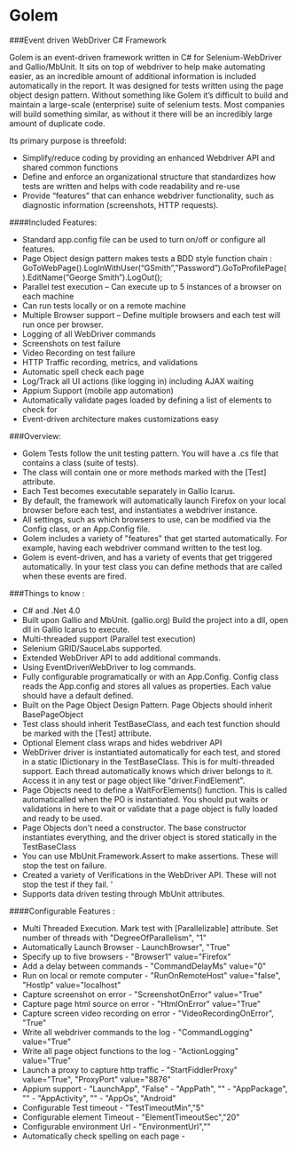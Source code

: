 Golem
=====

###Event driven WebDriver C# Framework

Golem is an event-driven framework written in C# for Selenium-WebDriver and Gallio/MbUnit.  It sits on top of webdriver to help make automating easier, as an incredible amount of additional information is included automatically in the report.  It was designed for tests written using the page object design pattern.  Without something like Golem it’s difficult to build and maintain a large-scale (enterprise) suite of selenium tests.  Most companies will build something similar, as without it there will be an incredibly large amount of duplicate code.   

Its primary purpose is threefold: 
-	Simplify/reduce coding by providing an enhanced Webdriver API and shared common functions 
-	Define and enforce an organizational structure that standardizes how tests are written and helps with code readability and re-use
-	Provide “features” that can enhance webdriver functionality, such as diagnostic information (screenshots, HTTP requests).

####Included Features:
-	Standard app.config file can be used to turn on/off or configure all features.  
-	Page Object design pattern makes tests a BDD style function chain : GoToWebPage().LogInWithUser(“GSmith”,”Password”).GoToProfilePage().EditName(“George Smith”).LogOut();
-	Parallel test execution – Can execute up to 5 instances of a browser on each machine
-	Can run tests locally or on a remote machine
-	Multiple Browser support – Define multiple browsers and each test will run once per browser.
-	Logging of all WebDriver commands 
-	Screenshots on test failure
-	Video Recording on test failure
-	HTTP Traffic recording, metrics, and validations
-	Automatic spell check each page 
-	Log/Track all UI actions (like logging in) including AJAX waiting
-	Appium Support (mobile app automation)
-	Automatically validate pages loaded by defining a list of elements to check for  
-	Event-driven architecture makes customizations easy

###Overview:
- Golem Tests follow the unit testing pattern.  You will have a .cs file that contains a class (suite of tests).  
- The class will contain one or more methods marked with the [Test] attribute.  
- Each Test becomes executable separately in Gallio Icarus.  
- By default, the framework will automatically launch Firefox on your local browser before each test, and instantiates a webdriver instance.  
- All settings, such as which browsers to use, can be modified via the Config class, or an App.Config file. 
- Golem includes a variety of "features" that get started automatically.  For example, having each webdriver command written to the test log.  
- Golem is event-driven, and has a variety of events that get triggered automatically.  In your test class you can define methods that are called when these events are fired.  

###Things to know : 
- C# and .Net 4.0
- Built upon Gallio and MbUnit. (gallio.org)  Build the project into a dll, open dll in Gallio Icarus to execute.  
- Multi-threaded support (Parallel test execution)
- Selenium GRID/SauceLabs supported.
- Extended WebDriver API to add additional commands.
- Using EventDrivenWebDriver to log commands.
- Fully configurable programatically or with an App.Config.  Config class reads the App.config and stores all values as properties.  Each value should have a default defined.
- Built on the Page Object Design Pattern.  Page Objects should inherit BasePageObject
- Test class should inherit TestBaseClass, and each test function should be marked with the [Test] attribute.
- Optional Element class wraps and hides webdriver API
- WebDriver driver is instantiated automatically for each test, and stored in a static IDictionary in the TestBaseClass. This is for multi-threaded support. Each thread automatically knows which driver belongs to it.  Access it in any test or page object like "driver.FindElement".  
- Page Objects need to define a WaitForElements() function.  This is called automaticalled when the PO is instantiated. You should put waits or validations in here to wait or validate that a page object is fully loaded and ready to be used.  
- Page Objects don't need a constructor.  The base constructor instantiates everything, and the driver object is stored statically in the TestBaseClass
- You can use MbUnit.Framework.Assert to make assertions.  These will stop the test on failure.
- Created a variety of Verifications in the WebDriver API.  These will not stop the test if they fail.  '
- Supports data driven testing through MbUnit attributes.  

####Configurable Features : 
- Multi Threaded Execution.  Mark test with [Parallelizable] attribute. Set number of threads with "DegreeOfParallelism", "1"
- Automatically Launch Browser - LaunchBrowser", "True"
- Specify up to five browsers - "Browser1" value="Firefox"
- Add a delay between commands - "CommandDelayMs" value="0"
- Run on local or remote computer - "RunOnRemoteHost" value="false", "HostIp" value="localhost"
- Capture screenshot on error - "ScreenshotOnError" value="True"
- Capture page html source on error - "HtmlOnError" value="True" 
- Capture screen video recording on error - "VideoRecordingOnError", "True"
- Write all webdriver commands to the log - "CommandLogging" value="True"
- Write all page object functions to the log - "ActionLogging" value="True"
- Launch a proxy to capture http traffic - "StartFiddlerProxy" value="True", "ProxyPort" value="8876"
- Appium support - "LaunchApp", "False" - "AppPath", "" - "AppPackage", "" - "AppActivity", "" - "AppOs", "Android"
- Configurable Test timeout - "TestTimeoutMin","5"
- Configurable element Timeout - "ElementTimeoutSec","20"
- Configurable environment Url - "EnvironmentUrl",""
- Automatically check spelling on each page - 




